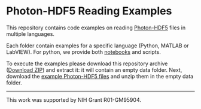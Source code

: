 # Photon-HDF5 Reading Examples

This repository contains code examples on reading [Photon-HDF5](http://photon-hdf5.org/) files in multiple languages.

Each folder contain examples for a specific language (Python, MATLAB or LabVIEW).
For python, we provide both [notebooks](http://nbviewer.ipython.org/github/Photon-HDF5/photon_hdf5_reading_examples/blob/master/python/Reading%20%C2%B5s-ALEX%20data%20from%20Photon-HDF5.ipynb) and scripts.

To execute the examples please download this repository archive
([Download ZIP](https://github.com/Photon-HDF5/photon_hdf5_reading_examples/archive/master.zip))
and extract it: it will contain an empty data folder. Next, download the
[example Photon-HDF5 files](http://figshare.com/articles/Example_smFRET_data_files_in_Photon_HDF5_format/1456362)
and unzip them in the empty data folder.

<hr>
This work was supported by NIH Grant R01-GM95904.
